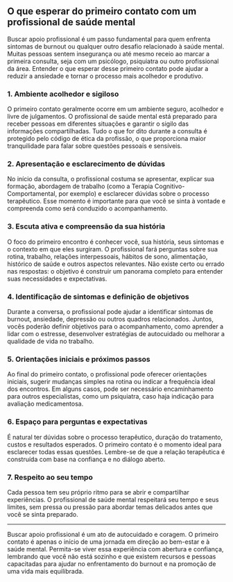 
## O que esperar do primeiro contato com um profissional de saúde mental

Buscar apoio profissional é um passo fundamental para quem enfrenta sintomas de burnout ou qualquer outro desafio relacionado à saúde mental. Muitas pessoas sentem insegurança ou até mesmo receio ao marcar a primeira consulta, seja com um psicólogo, psiquiatra ou outro profissional da área. Entender o que esperar desse primeiro contato pode ajudar a reduzir a ansiedade e tornar o processo mais acolhedor e produtivo.

### 1. Ambiente acolhedor e sigiloso

O primeiro contato geralmente ocorre em um ambiente seguro, acolhedor e livre de julgamentos. O profissional de saúde mental está preparado para receber pessoas em diferentes situações e garantir o sigilo das informações compartilhadas. Tudo o que for dito durante a consulta é protegido pelo código de ética da profissão, o que proporciona maior tranquilidade para falar sobre questões pessoais e sensíveis.

### 2. Apresentação e esclarecimento de dúvidas

No início da consulta, o profissional costuma se apresentar, explicar sua formação, abordagem de trabalho (como a Terapia Cognitivo-Comportamental, por exemplo) e esclarecer dúvidas sobre o processo terapêutico. Esse momento é importante para que você se sinta à vontade e compreenda como será conduzido o acompanhamento.

### 3. Escuta ativa e compreensão da sua história

O foco do primeiro encontro é conhecer você, sua história, seus sintomas e o contexto em que eles surgiram. O profissional fará perguntas sobre sua rotina, trabalho, relações interpessoais, hábitos de sono, alimentação, histórico de saúde e outros aspectos relevantes. Não existe certo ou errado nas respostas: o objetivo é construir um panorama completo para entender suas necessidades e expectativas.

### 4. Identificação de sintomas e definição de objetivos

Durante a conversa, o profissional pode ajudar a identificar sintomas de burnout, ansiedade, depressão ou outros quadros relacionados. Juntos, vocês poderão definir objetivos para o acompanhamento, como aprender a lidar com o estresse, desenvolver estratégias de autocuidado ou melhorar a qualidade de vida no trabalho.

### 5. Orientações iniciais e próximos passos

Ao final do primeiro contato, o profissional pode oferecer orientações iniciais, sugerir mudanças simples na rotina ou indicar a frequência ideal dos encontros. Em alguns casos, pode ser necessário encaminhamento para outros especialistas, como um psiquiatra, caso haja indicação para avaliação medicamentosa.

### 6. Espaço para perguntas e expectativas

É natural ter dúvidas sobre o processo terapêutico, duração do tratamento, custos e resultados esperados. O primeiro contato é o momento ideal para esclarecer todas essas questões. Lembre-se de que a relação terapêutica é construída com base na confiança e no diálogo aberto.

### 7. Respeito ao seu tempo

Cada pessoa tem seu próprio ritmo para se abrir e compartilhar experiências. O profissional de saúde mental respeitará seu tempo e seus limites, sem pressa ou pressão para abordar temas delicados antes que você se sinta preparado.

---

Buscar apoio profissional é um ato de autocuidado e coragem. O primeiro contato é apenas o início de uma jornada em direção ao bem-estar e à saúde mental. Permita-se viver essa experiência com abertura e confiança, lembrando que você não está sozinho e que existem recursos e pessoas capacitadas para ajudar no enfrentamento do burnout e na promoção de uma vida mais equilibrada.
```

